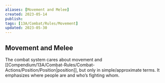 ```yaml
---
aliases: [Movement and Melee]
created: 2023-05-14
publish: 
tags: [13A/Combat/Rules/Movement]
updated: 2023-05-30
---
```


## Movement and Melee

The combat system cares about movement and [[Compendium/13A/Combat-Rules/Combat-Actions/Position/Position|position]], but only in simple/approximate terms. It emphasizes where people are and who’s fighting whom.

